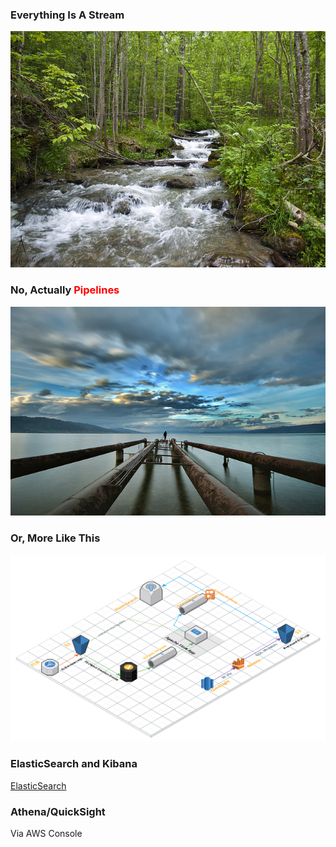 ### Everything Is A Stream
![Image of a stream](images/stream.jpg)


### No, Actually <span style="color:red">Pipelines</span>
![Image of pipeline](images/pipeline.jpg)


### Or,  More Like This
![Image of AWS Processing Pipeline](images/aws-processing-pipeline.png)


### ElasticSearch and Kibana
<a href =
"http://google.com">ElasticSearch</a>


### Athena/QuickSight

Via AWS Console